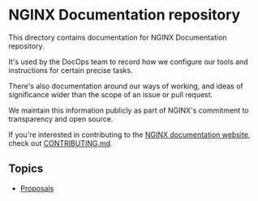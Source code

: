 # NGINX Documentation repository 

This directory contains documentation for NGINX Documentation repository.

It's used by the DocOps team to record how we configure our tools and instructions for certain precise tasks.

There's also documentation around our ways of working, and ideas of significance wider than the scope of an issue or pull request.

We maintain this information publicly as part of NGINX's commitment to transparency and open source.

If you're interested in contributing to the [NGINX documentation website](https://docs.nginx.com/), check out [CONTRIBUTING.md](/CONTRIBUTING.md).

## Topics

- [Proposals](/documentation/proposals/README.md)
